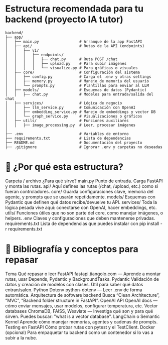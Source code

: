 # Estructura recomendada para tu backend (proyecto IA tutor)

```
backend/
├── app/
│   ├── main.py                  # Arranque de la app FastAPI
│   ├── api/                     # Rutas de la API (endpoints)
│   │   ├── v1/                  
│   │   │   ├── endpoints/
│   │   │   │   ├── chat.py      # Ruta POST /chat
│   │   │   │   ├── upload.py    # Para subir imágenes
│   │   │   │   └── visualize.py # Para gráficas o visuales
│   ├── core/                    # Configuración del sistema
│   │   ├── config.py            # Carga el .env y otras settings
│   │   ├── memory.py            # Manejo de memoria del usuario
│   │   └── prompts.py           # Plantillas para enviar al LLM
│   ├── models/                  # Esquemas de datos (Pydantic)
│   │   ├── chat.py              # Modelos para entrada/salida del chat
│   ├── services/                # Lógica de negocio
│   │   ├── llm_service.py       # Comunicación con OpenAI
│   │   ├── embedding_service.py # Manejo de embeddings y vector DB
│   │   └── graph_service.py     # Visualizaciones o gráficos
│   ├── utils/                   # Funciones auxiliares
│   │   ├── image_processing.py  # Leer, procesar imágenes
│
├── .env                         # Variables de entorno
├── requirements.txt             # Lista de dependencias
├── README.md                    # Documentación del proyecto
├── .gitignore                   # Ignorar .env y carpetas no deseadas
```

# 🧠 ¿Por qué esta estructura?

Carpeta / archivo	¿Para qué sirve?
main.py	Punto de entrada. Carga FastAPI y monta las rutas.
api/	Aquí defines las rutas (/chat, /upload, etc.) como si fueran controladores.
core/	Guarda configuraciones clave, memoria del agente, y prompts que se usarán repetidamente.
models/	Esquemas con Pydantic que definen qué datos recibe/devuelve tu API.
services/	Toda la lógica pesada vive aquí: conectarse con OpenAI, hacer embeddings, etc.
utils/	Funciones útiles que no son parte del core, como manejar imágenes, o helpers.
.env	Claves y configuraciones que deben mantenerse privadas.
requirements.txt	Lista de dependencias que puedes instalar con pip install -r requirements.txt

# 📘 Bibliografía y conceptos para repasar

Tema	Qué repasar o leer
FastAPI	fastapi.tiangolo.com — Aprende a montar rutas, usar Depends, Pydantic y BackgroundTasks.
Pydantic	Validación de datos y creación de modelos con clases. Útil para saber qué datos entran/salen.
Python Dotenv	python-dotenv — Leer .env de forma automática.
Arquitectura de software backend	Busca “Clean Architecture”, “MVC”, “Backend folder structure in FastAPI”.
OpenAI API	OpenAI docs — cómo enviar mensajes, usar modelos, configurar temperatura, etc.
Vector databases	ChromaDB, FAISS, Weaviate — Investiga qué son y para qué sirven. Puedes buscar: "what is a vector database".
LangChain o Semantic Kernel	Aprende cómo manejar memorias, agentes y cadenas de prompts.
Testing en FastAPI	Cómo probar rutas con pytest y el TestClient.
Docker (opcional)	Para empaquetar tu backend como un contenedor si lo vas a subir a la nube.